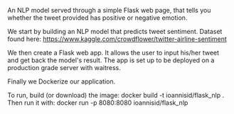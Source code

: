 An NLP model served through a simple Flask web page, that tells you whether the tweet provided has positive or negative emotion. 

We start by building an NLP model that predicts tweet sentiment.
Dataset found here: https://www.kaggle.com/crowdflower/twitter-airline-sentiment

We then create a Flask web app. 
It allows the user to input his/her tweet and get back the model's result.
The app is set up to be deployed on a production grade server with waitress.

Finally we Dockerize our application.

To run, build (or download) the image:
docker build -t ioannisid/flask_nlp .
Then run it with:
docker run -p 8080:8080 ioannisid/flask_nlp
